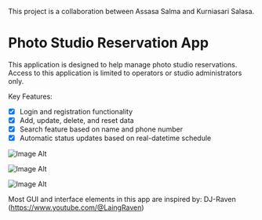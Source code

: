 This project is a collaboration between Assasa Salma and Kurniasari Salasa.

# Photo Studio Reservation App
This application is designed to help manage photo studio reservations.
Access to this application is limited to operators or studio administrators only.

Key Features:
- [x] Login and registration functionality
- [x] Add, update, delete, and reset data
- [x] Search feature based on name and phone number
- [x] Automatic status updates based on real-datetime schedule

![Image Alt](https://github.com/Assa-45/javaproject-photo-studio/blob/ae581113f4a5ea828198de054f6ecce3da51351c/screenshot/signup%20page.png)


![Image Alt](https://github.com/Assa-45/javaproject-photo-studio/blob/ae581113f4a5ea828198de054f6ecce3da51351c/screenshot/signin%20page.png)


![Image Alt](https://github.com/Assa-45/javaproject-photo-studio/blob/ae581113f4a5ea828198de054f6ecce3da51351c/screenshot/dashboard.png)


Most GUI and interface elements in this app are inspired by: DJ-Raven (https://www.youtube.com/@LaingRaven)
